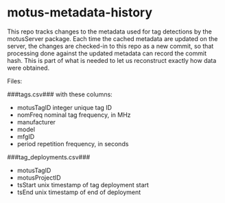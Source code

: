 # motus-metadata-history

This repo tracks changes to the metadata used for tag detections by
the motusServer package.  Each time the cached metadata are updated on
the server, the changes are checked-in to this repo as a new commit,
so that processing done against the updated metadata can record the
commit hash.  This is part of what is needed to let us reconstruct
exactly how data were obtained.

Files:

###tags.csv###
with these columns:
 - motusTagID  integer unique tag ID
 - nomFreq nominal tag frequency, in MHz
 - manufacturer
 - model
 - mfgID
 - period repetition frequency, in seconds

###tag_deployments.csv###
 - motusTagID
 - motusProjectID
 - tsStart unix timestamp of tag deployment start
 - tsEnd unix timestamp of end of deployment
